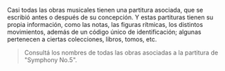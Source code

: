 Casi todas las obras musicales tienen una partitura asociada, que se escribió antes o después de su concepción. Y estas partituras tienen su propia información, como las notas, las figuras rítmicas, los distintos movimientos, además de un código único de identificación; algunas pertenecen a ciertas colecciones, libros, tomos, etc. 

<div
  class='mu-sql-table'
  data-name='obras'
  data-columns='[{"name": "id_cancion", "pk": true}, "nombre_obra", {"name": "id_partitura", "fk": true}]'
  data-rows='[
    [1, "La quinta sinfonía", 3], 
    [2, "Claro de luna", 2],
    [3, "Para Elisa", 1]
  ]'>
</div>

<div
  class='mu-sql-table'
  data-name='partituras'
  data-columns='[{"name": "id_partitura", "pk": true}, "codigo_opus", "titulo", "compositor"]'
  data-rows='[
    [1, "WoO 59", "Für Elise", "Ludwig van Beethoven"],
    [2, "Op. 27, No.2", "Piano Sonata No.14", "Ludwig van Beethoven"],
    [3, "Op.67", "Symphony No.5", "Ludwig van Beethoven"]
  ]'>
</div>

> Consultá los nombres de todas las obras asociadas a la partitura de "Symphony No.5".
